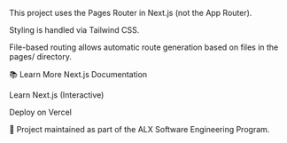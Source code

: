 This project uses the Pages Router in Next.js (not the App Router).

Styling is handled via Tailwind CSS.

File-based routing allows automatic route generation based on files in the pages/ directory.

📚 Learn More
Next.js Documentation

Learn Next.js (Interactive)

Deploy on Vercel

🔗 Project maintained as part of the ALX Software Engineering Program.